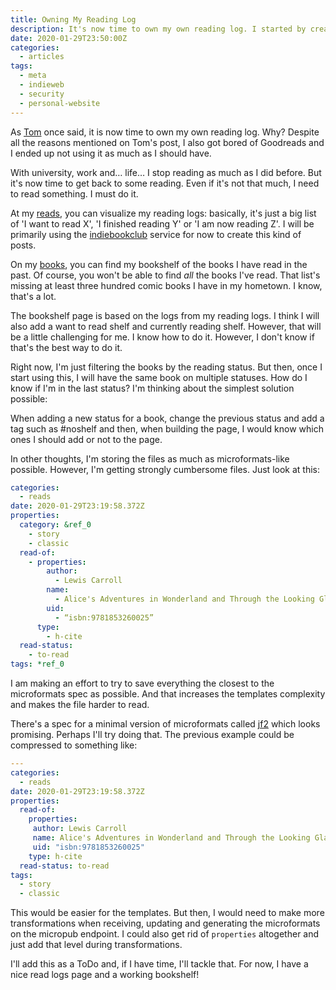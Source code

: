 ```yaml
---
title: Owning My Reading Log
description: It's now time to own my own reading log. I started by creating a reading logs page and supporting all the IndieWeb-related specs for this.
date: 2020-01-29T23:50:00Z
categories:
  - articles
tags:
  - meta
  - indieweb
  - security
  - personal-website
---
```


As [Tom](https://macwright.org/2017/12/11/indieweb-reading.html) once said, it is now time to own my own reading log. Why? Despite all the reasons mentioned on Tom's post, I also got bored of Goodreads and I ended up not using it as much as I should have.

<!--more-->

With university, work and… life… I stop reading as much as I did before. But it's now time to get back to some reading. Even if it's not that much, I need to read something. I must do it.

At my [reads](/readings/), you can visualize my reading logs: basically, it's just a big list of 'I want to read X', 'I finished reading Y' or 'I am now reading Z'. I will be primarily using the [indiebookclub](https://indiebookclub.biz/) service for now to create this kind of posts.

On my [books](/readings/), you can find my bookshelf of the books I have read in the past. Of course, you won't be able to find _all_ the books I've read. That list's missing at least three hundred comic books I have in my hometown. I know, that's a lot.

The bookshelf page is based on the logs from my reading logs. I think I will also add a want to read shelf and currently reading shelf. However, that will be a little challenging for me. I know how to do it. However, I don't know if that's the best way to do it.

Right now, I'm just filtering the books by the reading status. But then, once I start using this, I will have the same book on multiple statuses. How do I know if I'm in the last status? I'm thinking about the simplest solution possible:

When adding a new status for a book, change the previous status and add a tag such as #noshelf and then, when building the page, I would know which ones I should add or not to the page.

In other thoughts, I'm storing the files as much as microformats-like possible. However, I'm getting strongly cumbersome files. Just look at this:

```yaml
categories:
  - reads
date: 2020-01-29T23:19:58.372Z
properties:
  category: &ref_0
    - story
    - classic
  read-of:
    - properties:
        author:
          - Lewis Carroll
        name:
          - Alice's Adventures in Wonderland and Through the Looking Glass
        uid:
          - “isbn:9781853260025”
      type:
        - h-cite
  read-status:
    - to-read
tags: *ref_0
```

I am making an effort to try to save everything the closest to the microformats  spec as possible. And that increases the templates complexity and makes the file harder to read.

There's a spec for a minimal version of microformats called [jf2](http://microformats.org/wiki/jf2) which looks promising. Perhaps I'll try  doing that. The previous example could be compressed to something like:

```yaml
---
categories:
  - reads
date: 2020-01-29T23:19:58.372Z
properties:
  read-of:
  	properties:
     author: Lewis Carroll
     name: Alice's Adventures in Wonderland and Through the Looking Glass
     uid: "isbn:9781853260025"
    type: h-cite
  read-status: to-read
tags:
  - story
  - classic
```

This would be easier for the templates. But then, I would need to make more transformations when receiving, updating and generating the microformats on the micropub endpoint. I could also get rid of `properties` altogether and just add that level during transformations.

I'll add this as a ToDo and, if I have time, I'll tackle that. For now, I have a nice read logs page and a working bookshelf!
